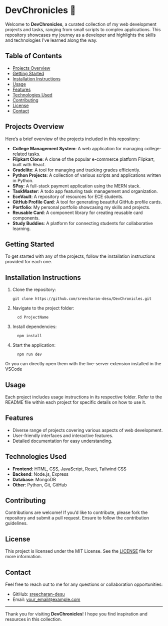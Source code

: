 # DevChronicles 🚀

Welcome to **DevChronicles**, a curated collection of my web development projects and tasks, ranging from small scripts to complex applications. This repository showcases my journey as a developer and highlights the skills and technologies I’ve learned along the way.

## Table of Contents
- [Projects Overview](#projects-overview)
- [Getting Started](#getting-started)
- [Installation Instructions](#installation-instructions)
- [Usage](#usage)
- [Features](#features)
- [Technologies Used](#technologies-used)
- [Contributing](#contributing)
- [License](#license)
- [Contact](#contact)

## Projects Overview

Here’s a brief overview of the projects included in this repository:

- **College Management System**: A web application for managing college-related tasks.
- **Flipkart Clone**: A clone of the popular e-commerce platform Flipkart, built with React.
- **Gradelite**: A tool for managing and tracking grades efficiently.
- **Python Projects**: A collection of various scripts and applications written in Python.
- **SPay**: A full-stack payment application using the MERN stack.
- **TaskMaster**: A todo app featuring task management and organization.
- **EceVault**: A repository of resources for ECE students.
- **GitHub Profile Card**: A tool for generating beautiful GitHub profile cards.
- **Portfolio**: My personal portfolio showcasing my skills and projects.
- **Reusable Card**: A component library for creating reusable card components.
- **Study Buddies**: A platform for connecting students for collaborative learning.

## Getting Started

To get started with any of the projects, follow the installation instructions provided for each one.

## Installation Instructions

1. Clone the repository:
   ```
   git clone https://github.com/sreecharan-desu/DevChronicles.git
   ```
2. Navigate to the project folder:
    ```
      cd ProjectName    
    ```
3. Install dependencies:
    ```
      npm install
    ```
4. Start the application:
    ```
      npm run dev
    ```
Or you can directly open them with the live-server extension installed in the VSCode 

## Usage

Each project includes usage instructions in its respective folder. Refer to the README file within each project for specific details on how to use it.

## Features

- Diverse range of projects covering various aspects of web development.
- User-friendly interfaces and interactive features.
- Detailed documentation for easy understanding.

## Technologies Used

- **Frontend**: HTML, CSS, JavaScript, React, Tailwind CSS
- **Backend**: Node.js, Express
- **Database**: MongoDB
- **Other**: Python, Git, GitHub

## Contributing

Contributions are welcome! If you’d like to contribute, please fork the repository and submit a pull request. Ensure to follow the contribution guidelines.

## License

This project is licensed under the MIT License. See the [LICENSE](LICENSE) file for more information.

## Contact

Feel free to reach out to me for any questions or collaboration opportunities:

- GitHub: [sreecharan-desu](https://github.com/sreecharan-desu)
- Email: [your_email@example.com](mailto:sreecharan309@gmail.com)

---

Thank you for visiting **DevChronicles**! I hope you find inspiration and resources in this collection.

